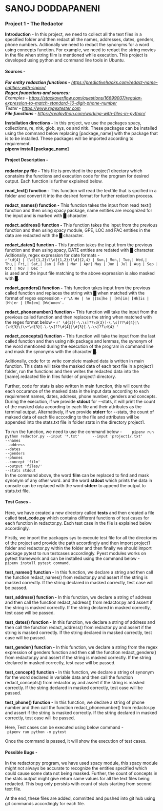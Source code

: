 # SANOJ DODDAPANENI
### Project 1 - The Redactor
**Introduction** - In this project, we need to collect all the text files in a specified folder and then redact all the names, addresses, dates, genders, phone numbers. Aditionally we need to redact the synonyms for a word using concepts function. For example, we need to redact the string movies in the file when string film is mentioned while execution. This project is developed using python and command line tools in Ubuntu.  
#### Sources -   
**_For entity redaction functions -_** _https://predictivehacks.com/redact-name-entities-with-spacy/_  
**_Regex founctions and sources:_**  
_Examples -_ _https://stackoverflow.com/questions/16699007/regular-expression-to-match-standard-10-digit-phone-number_  
_Tester_ - _https://www.regextester.com_  
**_File functions -_** _https://realpython.com/working-with-files-in-python/_  

**Installation directions -** In this project, we use the packages spacy, collections, re, nltk, glob, sys, os and nltk. These packages can be installed using the command below replacing [package_name] with the package that is to be installed. These packages will be imported according to requirement.  
**pipenv install [package_name]**  

#### Project Description -
**redactor.py file -** This file is provided in the project1 directory which constains the functions and execution code for the program for desired output. Each function is further explained below.

**read_text() function -** This function will read the textfile that is spcified in a folder and convert it into the desired format for further redaction process.

**redact_names() function -** This function takes the input from read_text() function and then using spacy package, name entities are recognized for the input and is marked with █ character.

**redact_address() function -** This function takes the input from the previous function and then using spacy module, GPE, LOC and FAC entities in the data are redacted with the █ character.

**redact_dates() function -** This function takes the input from the previous function and then using spacy, DATE entities are redated with █ character. Aditionally, regex expression for date formats -  
    ``` r'\d{4} | [\d]{1,2}/[\d]{1,2}/[\d]{2,4} | Sun,| Mon,| Tue,| Wed,| Thu,| Fri,| Sat,| Jan | Feb | Mar | Apr| May | Jun | Jul | Aug | Sep | Oct | Nov | Dec ' ```  
is used and the input file matching to the above expression is also masked with █.

**redact_genders() function -** This function takes input from the previous called function and replaces the string with █ when matched with the format of regex expression -     ``` r'\A He | he |[Ss]he | [Hh]im| [Hh]is | [Hh]er | [Mm]en| [Ww]omen'. ```

**redact_phonenumber() function -** This function will take the input from the previous called function and then replaces the string when matched with the regex format below -     ``` r' \d{3}[-\.\s]??\d{3}[-\.\s]??\d{4}|\(\d{3}\)\s*\d{3}[-\.\s]??\d{4}|\d{3}[-\.\s]??\d{4} ' ```

**redact_concepts() function -** This function will take the input from the last called function and then using nltk package and lemmas, the synonym of the word mentioned during the execution of the program in command line and mask the synonyms with the character █.

Aditionally, code for to write complete masked data is written in main function. This data will take the masked data of each text file in a project1 folder, run the functions and then writes the redacted data into the [name].redacted file in files folder of project1 directory.

Further, code for stats is also written in main function, this will count the each occurance of the masked data in the input data according to each requirement names, dates, address, phone number, genders and concepts. During the execution, if we provide **stdout** for --stats, it will print the count of the masked data according to each file and their attributes as the terminal output. Alternatively, if we provide **stderr** for --stats, the count of maksed data of each file according to the file and attributes will be appended into the stats.txt file in folder stats in the directory project1.

To run the function, we need to use the command below - 
```    pipenv run python redactor.py --input '*.txt'      --input 'project1/.txt'                               --names                                                                                                                     --address                                                                                                                   --dates                                                                                                                     --genders                                                                                                                   --phones                                                                                                                   --concept 'film'                                                                                                           --output 'files/'                                                                                                           --stats stdout```  
In the command above, the word **film** can be replaced to find and mask synonym of any other word. and the word **stdout** which prints the data in console can be replaced with the word **stderr** to append the output to stats.txt file.

#### Test Cases - 
Here, we have created a new directory called **tests** and then created a file called **test_code.py** which contains different functions of test cases for each function in redactor.py. Each test case in the file is explained below accordingly.

Firstly, we import the packages sys to execute test file for all the directories of the project and provide the path accordingly and then import project1 folder and redactor.py within the folder and then finally we should import package pytest to run testcases accordingly. Pyest modules works on pytest framework and can be installed using the command below -  
```pipenv install pytest command.```

**test_names() function -** In this function, we declare a string and then call the function redact_names() from redactor.py and assert if the string is masked correctly. If the string declared in masked correctly, test case will be passed.

**test_address() function -** In this function, we declare a string of address and then call the function redact_address() from redactor.py and assert if the string is masked correctly. If the string declared in masked correctly, test case will be passed.

**test_dates() function -** In this function, we declare a string of address and then call the function redact_address() from redactor.py and assert if the string is masked correctly. If the string declared in masked correctly, test case will be passed.

**test_gender() function -** In this function, we declare a string from the regex expression of genders function and then call the function redact_genders() from redactor.py and assert if the string is masked correctly. If the string declared in masked correctly, test case will be passed.

**test_concept() function -** In this function, we declare a string of synonym for the word declared in variable data and then call the function redact_concepts() from redactor.py and assert if the string is masked correctly. If the string declared in masked correctly, test case will be passed.

**test_phone() function -** In this function, we declare a string of phone number and then call the function redact_phonenumber() from redactor.py and assert if the string is masked correctly. If the string declared in masked correctly, test case will be passed.

Here, Test cases can be executed using below command -  
``` pipenv run python -m pytest```

Once the command is passed, it will show the execution of test cases.

#### Possible Bugs -  
In the redactor.py program, we have used spacy module, this spacy module might not always be accurate to recognize the entities specified which could cause some data not being masked. Further, the count of concepts in the stats output might give return same values for all the text files being redacted. This bug only persists with count of stats starting from second text file.

At the end, these files are added, committed and pushed into git hub using git commands accordingly for each file.
